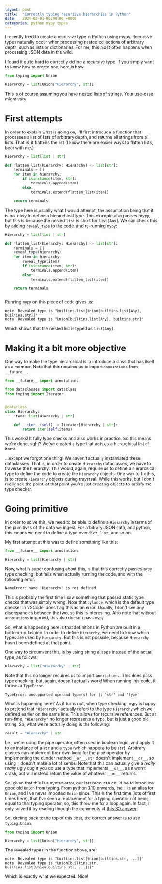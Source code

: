 ```yaml
---
layout: post
title:  "Correctly typing recursive hierarchies in Python"
date:   2024-02-01-00:00:00 +0000
categories: python mypy types
---
```


I recently tried to create a recursive type in Python using mypy. Recursive types naturally occur when processing nested collections of arbitrary depth, such as lists or dictionaries. For me, this most often happens when processing JSON data in the wild.

I found it quite hard to correctly define a recursive type. If you simply want to know how to create one, here is how.

```python
from typing import Union

Hierarchy = list[Union["Hierarchy", str]]

```

This is of course assuming you have nested lists of strings. Your use-case might vary.

# First attempts

In order to explain what is going on, I'll first introduce a function that processes a list of lists of arbitrary depth, and returns all strings from all lists. That is, it flattens the list (I know there are easier ways to flatten lists, bear with me.)

```python
Hierarchy = list[list | str]

def flatten_list(hierarchy: Hierarchy) -> list[str]:
    terminals = []
    for item in hierarchy:
        if isinstance(item, str):
            terminals.append(item)
        else:
            terminals.extend(flatten_list(item))

    return terminals

```

The type here is usually what I would attempt, the assumption being that it is not easy to define a hierarchical type. This example also passes mypy, but this is because the nested `list` is short for `list[Any]`. We can check this by adding `reveal_type` to the code, and re-running `mypy`:

```python
Hierarchy = list[list | str]

def flatten_list(hierarchy: Hierarchy) -> list[str]:
    terminals = []
    reveal_type(hierarchy)
    for item in hierarchy:
        reveal_type(item)
        if isinstance(item, str):
            terminals.append(item)
        else:
            terminals.extend(flatten_list(item))

    return terminals  
  
```

Running `mypy` on this piece of code gives us:

```
note: Revealed type is "builtins.list[Union[builtins.list[Any], builtins.str]]"
note: Revealed type is "Union[builtins.list[Any], builtins.str]"
```

Which shows that the nested list is typed as `list[Any]`.

# Making it a bit more objective

One way to make the type hierarchical is to introduce a class that has itself as a member. Note that this requires us to import `annotations` from `__future__`.

```python
from __future__ import annotations

from dataclasses import dataclass
from typing import Iterator


@dataclass
class Hierarchy:
    items: list[Hierarchy | str]

    def __iter__(self) -> Iterator[Hierarchy | str]:
        return iter(self.items)

```

This works! It fully type checks and also works in practice. So this means we're done, right? We've created a type that acts as a hierarchical list of items. 

...except we forgot one thing! We haven't actually instantiated these dataclasses. That is, in order to create `Hierarchy` dataclasses, we have to traverse the hierarchy. This would, again, require us to define a hierarchical type to define the code to create the `Hierarchy` objects. One way to fix this, is to create `Hierarchy` objects during traversal. While this works, but I don't really see the point: at that point you're just creating objects to satisfy the type checker.

# Going primitive

In order to solve this, we  need to be able to define a `Hierarchy` in terms of the primitives of the data we ingest. For arbitrary JSON data, and python, this means we need to define a type over `dict`, `list`, and so on.

My first attempt at this was to define something like this:

```python
from __future__ import annotations

Hierarchy = list[Hierarchy | str]
```

Now, what is super confusing about this, is that this correctly passes `mypy` type checking, but fails when actually running the code, and with the following error:

```
NameError: name 'Hierarchy' is not defined
```

This is probably the first time I saw something that passed static type checks that was simply wrong. Note that `pylance`, which is the default type checker in VSCode, does flag this as an error. Usually, I don't see any discrepancies between the two, so this is interesting. Also note that without `annotations` imported, this also doesn't pass `mypy`.

So, what is happening here is that definitions in Python are built in a bottom-up fashion. In order to define `Hierarchy`, we need to know which types are used by `Hierarchy`. But this is not possible, because `Hierarchy` hasn't been defined at that point.

One way to circumvent this, is by using string aliases instead of the actual type, as follows:

```python
Hierarchy = list["Hierarchy" | str]

```

Note that this no longer requires us to import `annotations`. This does pass type checking, but, again, doesn't actually work! When running this code, it throws a `TypeError`. 

```
TypeError: unsupported operand type(s) for |: 'str' and 'type'
```

What is happening here? As it turns out, when type checking, `mypy` is happy to pretend that `"Hierarchy"` actually refers to the type `Hierarchy` which we defined earlier on the same line. This allows for recursive references. But at run-time, `"Hierarchy"` no longer represents a type, but is just a good old string. So, what we're actually doing is the following:

```python
result = "Hierarchy" | str
```

I.e., we're using the pipe operator, often used in boolean logic, and apply it to an instance of a `str` and a `type` (which happens to be `str`).
Arbitrary classes can implement their own logic for the pipe operator by implementing the dunder method `__or__`. `str` doesn't implement `__or__`, so using `|` doesn't make a lot of sense. Note that this can actually give a *really really* ugly bug if you do use a type that implements `__or__`, as it won't crash, but will instead return the value of whatever `__or__` returns.

So, given that this is a syntax error, our last recourse could be to introduce good old `Union` from typing. From python 3.10 onwards, the `|` is an alias for `Union`, and I've never imported `Union` since. This is the first time (lots of first times here), that I've seen a replacement for a typing operator not being equal to that typing operator, so, this threw me for a loop again. In fact, I only solved it by reading through the comments of [this SO answer](https://stackoverflow.com/questions/53845024/defining-a-recursive-type-hint-in-python).

So, circling back to the top of this post, the correct answer is to use `typing.Union`.

```python
from typing import Union

Hierarchy = list[Union["Hierarchy", str]]

```

The revealed types in the function above, are:

```
note: Revealed type is "builtins.list[Union[builtins.str, ...]]"
note: Revealed type is "Union[builtins.str, builtins.list[Union[builtins.str, ...]]]"
```

Which is exactly what we expected. Nice!

